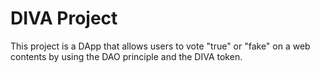 # DIVA Project

This project is a DApp that allows users to vote "true" or "fake" on a web contents by using the DAO principle and the DIVA token.
